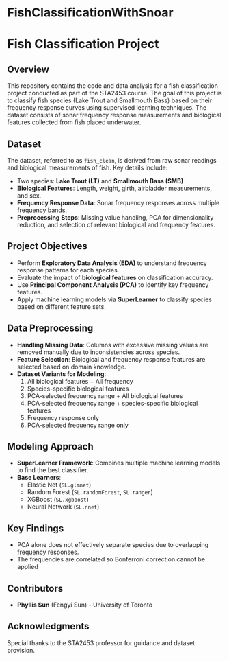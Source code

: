 # FishClassificationWithSnoar

# Fish Classification Project

## Overview
This repository contains the code and data analysis for a fish classification project conducted as part of the STA2453 course. The goal of this project is to classify fish species (Lake Trout and Smallmouth Bass) based on their frequency response curves using supervised learning techniques. The dataset consists of sonar frequency response measurements and biological features collected from fish placed underwater.

## Dataset
The dataset, referred to as `fish_clean`, is derived from raw sonar readings and biological measurements of fish. Key details include:
- Two species: **Lake Trout (LT)** and **Smallmouth Bass (SMB)**
- **Biological Features**: Length, weight, girth, airbladder measurements, and sex.
- **Frequency Response Data**: Sonar frequency responses across multiple frequency bands.
- **Preprocessing Steps**: Missing value handling, PCA for dimensionality reduction, and selection of relevant biological and frequency features.

## Project Objectives
- Perform **Exploratory Data Analysis (EDA)** to understand frequency response patterns for each species.
- Evaluate the impact of **biological features** on classification accuracy.
- Use **Principal Component Analysis (PCA)** to identify key frequency features.
- Apply machine learning models via **SuperLearner** to classify species based on different feature sets.

## Data Preprocessing
- **Handling Missing Data**: Columns with excessive missing values are removed manually due to inconsistencies across species.
- **Feature Selection**: Biological and frequency response features are selected based on domain knowledge.
- **Dataset Variants for Modeling**:
  1. All biological features + All frequency
  2. Species-specific biological features
  3. PCA-selected frequency range + All biological features
  4. PCA-selected frequency range + species-specific biological features
  5. Frequency response only
  6. PCA-selected frequency range only

## Modeling Approach
- **SuperLearner Framework**: Combines multiple machine learning models to find the best classifier.
- **Base Learners**: 
  - Elastic Net (`SL.glmnet`)
  - Random Forest (`SL.randomForest`, `SL.ranger`)
  - XGBoost (`SL.xgboost`)
  - Neural Network (`SL.nnet`)

## Key Findings
- PCA alone does not effectively separate species due to overlapping frequency responses.
- The frequencies are correlated so Bonferroni correction cannot be applied

## Contributors
- **Phyllis Sun** (Fengyi Sun) - University of Toronto

## Acknowledgments
Special thanks to the STA2453 professor for guidance and dataset provision.
